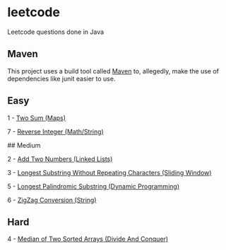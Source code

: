 # leetcode
Leetcode questions done in Java

## Maven

This project uses a build tool called <a href="https://maven.apache.org/">Maven</a> to, allegedly, make the use of dependencies like junit easier to use.

## Easy
<p>1 - <a href="https://github.com/matthewgraca/leetcode/blob/master/src/main/java/mgraca/easy/TwoSum.java">Two Sum (Maps)</a></p>
<p>7 - <a href="https://github.com/matthewgraca/leetcode/blob/master/src/main/java/mgraca/easy/ReverseInteger.java">Reverse Integer (Math/String)</a></p>
## Medium
<p>2 - <a href="https://github.com/matthewgraca/leetcode/blob/master/src/main/java/mgraca/medium/AddTwoNumbers.java">Add Two Numbers (Linked Lists)</a></p>
<p>3 - <a href="https://github.com/matthewgraca/leetcode/blob/master/src/main/java/mgraca/medium/LongestSubstringWithoutRepeatingCharacters.java">Longest Substring Without Repeating Characters (Sliding Window)</a></p>
<p>5 - <a href="https://github.com/matthewgraca/leetcode/blob/master/src/main/java/mgraca/medium/LongestPalindromicSubstring.java">Longest Palindromic Substring (Dynamic Programming)</a></p>
<p>6 - <a href="https://github.com/matthewgraca/leetcode/blob/master/src/main/java/mgraca/medium/ZigZagConversion.java">ZigZag Conversion (String)</a></p>

## Hard
<p>4 - <a href="https://github.com/matthewgraca/leetcode/blob/master/src/main/java/mgraca/hard/MedianOfTwoSortedArrays.java">Median of Two Sorted Arrays (Divide And Conquer)</a></p>

